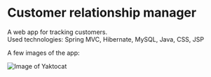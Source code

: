 # Customer relationship manager
A web app for tracking customers.  
Used technologies: Spring MVC, Hibernate, MySQL, Java, CSS, JSP

A few images of the app:  

![Image of Yaktocat](https://octodex.github.com/images/yaktocat.png)
